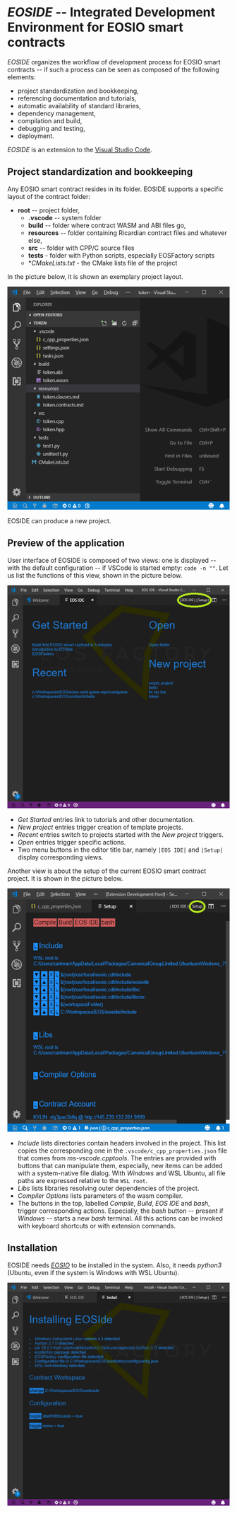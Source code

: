 # *EOSIDE* -- Integrated Development Environment for EOSIO smart contracts

*EOSIDE* organizes the workflow of development process for EOSIO smart contracts -- if such a process can be seen as composed of the following elements:

* project standardization and bookkeeping,
* referencing documentation and tutorials,
* automatic availability of standard libraries,
* dependency management,
* compilation and build,
* debugging and testing,
* deployment.

*EOSIDE* is an extension to the [Visual Studio Code](https://code.visualstudio.com/).

## Project standardization and bookkeeping

Any EOSIO smart contract resides in its folder. 
EOSIDE supports a specific layout of the contract folder:
* **root** -- project folder,
    * **.vscode** -- system folder
    * **build** -- folder where contract WASM and ABI files go,
    * **resources** -- folder containing Ricardian contract files and whatever else,
    * **src** -- folder with CPP/C source files
    * **tests** - folder with Python scripts, especially EOSFactory scripts
    * **CMakeLists.txt*  - the CMake lists file of the project

In the picture below, it is shown an exemplary project layout.

![Get Started view](images/contract_folder.png)

EOSIDE can produce a new project. 


## Preview of the application

User interface of EOSIDE is composed of two views: one is displayed -- with the default configuration -- if VSCode is started empty: `code -n ""`. Let us list the functions of this view, shown in the picture below.

![Get Started view](images/get_started.png)

* *Get Started* entries link to tutorials and other documentation.
* *New project* entries trigger creation of template projects.
* *Recent* entries switch to projects started with the *New project* triggers.
* *Open* entries trigger specific actions.
* Two menu buttons in the editor title bar, namely `|EOS IDE|` and `|Setup|` display corresponding views.


Another view is about the setup of the current EOSIO smart contract project. It is shown in the picture below.

![Setup view](images/setup.png)

* *Include* lists directories contain headers involved in the project. This list copies the corresponding one in the `.vscode/c_cpp_properties.json` file that comes from *ms-vscode.cpptools*. The entries are provided with buttons that can manipulate them, especially, new items can be added with a system-native file dialog. With *Windows* and WSL Ubuntu, all file paths are expressed relative to the `WSL root`.
* *Libs* lists libraries resolving outer dependencies of the project.
* *Compiler Options* lists parameters of the wasm compiler.
* The buttons in the top, labelled *Compile*, *Build*, *EOS IDE* and *bash*, trigger corresponding actions. Especially, the *bash* button -- present if *Windows* -- starts a new *bash* terminal. All this actions can be invoked with keyboard shortcuts or with extension commands.

## Installation

EOSIDE needs [*EOSIO*](https://github.com/eosio) to be installed in the system. Also, it needs *python3* (Ubuntu, even if the system is Windows with WSL Ubuntu).

![Setup view](images/install.png)